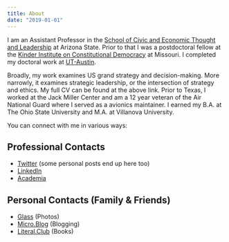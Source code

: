```yaml
---
title: About
date: "2019-01-01"
---
```

I am an Assistant Professor in the [School of Civic and Economic Thought and Leadership](https://scetl.asu.edu) at Arizona State. Prior to that I was a postdoctoral fellow at the [Kinder Institute on Constitutional Democracy](https://democracy.missouri.edu/) at Missouri. I completed my doctoral work at [UT-Austin](https://liberalarts.utexas.edu/government/).

Broadly, my work examines US grand strategy and decision-making. More narrowly, it examines strategic leadership, or the intersection of strategy and ethics. My full CV can be found at the above link. Prior to Texas, I worked at the Jack Miller Center and am a 12 year veteran of the Air National Guard where I served as a avionics maintainer. I earned my B.A. at The Ohio State University and M.A. at Villanova University.

You can connect with me in various ways:

## Professional Contacts

- [Twitter](https://twitter.com/lukemperez) (some personal posts end up here too)
- [LinkedIn](https://www.linkedin.com/in/lukemperez/)
- [Academia](https://asu.academia.edu/lukemperez)

## Personal Contacts (Family & Friends)

- [Glass](https://glass.photo/lukemperez) (Photos)
- [Micro.Blog](https://micro.lukemperez.com) (Blogging)
- [Literal.Club](https://literal.club/lukemperez) (Books) <!-- - For family and friends, my [personal-family blog](https://micro.lukemperez.com) is where I try to post most of the best and recent updates. -->

